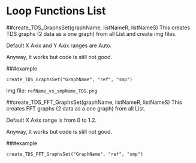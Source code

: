Loop Functions List
====

##create_TDS_GraphsSet(graphName, listNameR, listNameS)
This creates TDS graphs (2 data as a one graph) from all List and create img files.

Default X Axix and Y Axix ranges are Auto.

Anyway, it works but code is still not good.

###example
```
create_TDS_GraphsSet("GraphName", "ref", "smp")
```

img file: `refName_vs_smpName_TDS.png`


##create_TDS_FFT_GraphsSet(graphName, listNameR, listNameS)
This creates FFT graphs (2 data as a one graph) from all List.

Default X Axix range is from 0 to 1.2.

Anyway, it works but code is still not good.

###example
```
create_TDS_FFT_GraphsSet("GraphName", "ref", "smp")
```

